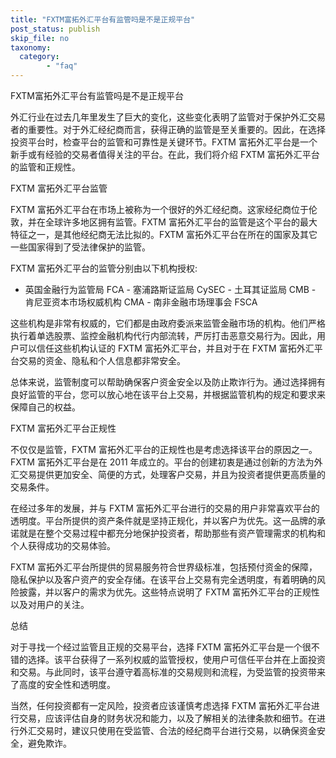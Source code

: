 ```yaml
---
title: "FXTM富拓外汇平台有监管吗是不是正规平台"
post_status: publish
skip_file: no
taxonomy:
  category:
        - "faq"
---
```


FXTM富拓外汇平台有监管吗是不是正规平台

外汇行业在过去几年里发生了巨大的变化，这些变化表明了监管对于保护外汇交易者的重要性。对于外汇经纪商而言，获得正确的监管是至关重要的。因此，在选择投资平台时，检查平台的监管和可靠性是关键环节。FXTM 富拓外汇平台是一个新手或有经验的交易者值得关注的平台。在此，我们将介绍 FXTM 富拓外汇平台的监管和正规性。

FXTM 富拓外汇平台监管

FXTM 富拓外汇平台在市场上被称为一个很好的外汇经纪商。这家经纪商位于伦敦，并在全球许多地区拥有监管。FXTM 富拓外汇平台的监管是这个平台的最大特征之一，是其他经纪商无法比拟的。FXTM 富拓外汇平台在所在的国家及其它一些国家得到了受法律保护的监管。

FXTM 富拓外汇平台的监管分别由以下机构授权:

- 英国金融行为监管局 FCA - 塞浦路斯证监局 CySEC - 土耳其证监局 CMB - 肯尼亚资本市场权威机构 CMA - 南非金融市场理事会 FSCA

这些机构是非常有权威的，它们都是由政府委派来监管金融市场的机构。他们严格执行着单选股票、监控金融机构代行内部流转，严厉打击恶意交易行为。因此，用户可以信任这些机构认证的 FXTM 富拓外汇平台，并且对于在 FXTM 富拓外汇平台交易的资金、隐私和个人信息都非常安全。

总体来说，监管制度可以帮助确保客户资金安全以及防止欺诈行为。通过选择拥有良好监管的平台，您可以放心地在该平台上交易，并根据监管机构的规定和要求来保障自己的权益。

FXTM 富拓外汇平台正规性

不仅仅是监管，FXTM 富拓外汇平台的正规性也是考虑选择该平台的原因之一。FXTM 富拓外汇平台是在 2011 年成立的。平台的创建初衷是通过创新的方法为外汇交易提供更加安全、简便的方式，处理客户交易，并且为投资者提供更高质量的交易条件。

在经过多年的发展，并与 FXTM 富拓外汇平台进行的交易的用户非常喜欢平台的透明度。平台所提供的资产条件就是坚持正规化，并以客户为优先。这一品牌的承诺就是在整个交易过程中都充分地保护投资者，帮助那些有资产管理需求的机构和个人获得成功的交易体验。

FXTM 富拓外汇平台所提供的贸易服务符合世界级标准，包括预付资金的保障，隐私保护以及客户资产的安全存储。在该平台上交易有完全透明度，有着明确的风险披露，并以客户的需求为优先。这些特点说明了 FXTM 富拓外汇平台的正规性以及对用户的关注。

总结

对于寻找一个经过监管且正规的交易平台，选择 FXTM 富拓外汇平台是一个很不错的选择。该平台获得了一系列权威的监管授权，使用户可信任平台并在上面投资和交易。与此同时，该平台遵守着高标准的交易规则和流程，为受监管的投资带来了高度的安全性和透明度。

当然，任何投资都有一定风险，投资者应该谨慎考虑选择 FXTM 富拓外汇平台进行交易，应该评估自身的财务状况和能力，以及了解相关的法律条款和细节。在进行外汇交易时，建议只使用在受监管、合法的经纪商平台进行交易，以确保资金安全，避免欺诈。
